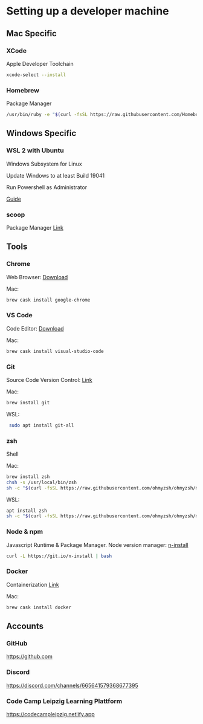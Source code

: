# Setting up a developer machine

## Mac Specific

### XCode

Apple Developer Toolchain

```bash
xcode-select --install
```

### Homebrew

Package Manager

```bash
/usr/bin/ruby -e "$(curl -fsSL https://raw.githubusercontent.com/Homebrew/install/master/install)"
```

## Windows Specific

### WSL 2 with Ubuntu

Windows Subsystem for Linux

Update Windows to at least Build 19041

Run Powershell as Administrator

[Guide](https://docs.microsoft.com/en-us/windows/wsl/install-win10)

### scoop

Package Manager [Link](https://scoop.sh)

## Tools

### Chrome

Web Browser: [Download](https://www.google.com/chrome/)

Mac:

```bash
brew cask install google-chrome
```

### VS Code

Code Editor: [Download](https://code.visualstudio.com/)

Mac:

```bash
brew cask install visual-studio-code
```

### Git

Source Code Version Control: [Link](https://git-scm.com/)

Mac:

```bash
brew install git
```

WSL:

```bash
 sudo apt install git-all
```

### zsh

Shell

Mac:

```bash
brew install zsh
chsh -s /usr/local/bin/zsh
sh -c "$(curl -fsSL https://raw.githubusercontent.com/ohmyzsh/ohmyzsh/master/tools/install.sh)"
```

WSL:

```bash
apt install zsh
sh -c "$(curl -fsSL https://raw.githubusercontent.com/ohmyzsh/ohmyzsh/master/tools/install.sh)"
```

### Node & npm

Javascript Runtime & Package Manager.
Node version manager: [n-install](https://github.com/mklement0/n-install)

```bash
curl -L https://git.io/n-install | bash
```

### Docker

Containerization [Link](https://www.docker.com/products/docker-desktop)

Mac:

```bash
brew cask install docker
```

## Accounts

### GitHub

https://github.com

### Discord

https://discord.com/channels/665641579368677395

### Code Camp Leipzig Learning Plattform

https://codecampleipzig.netlify.app
